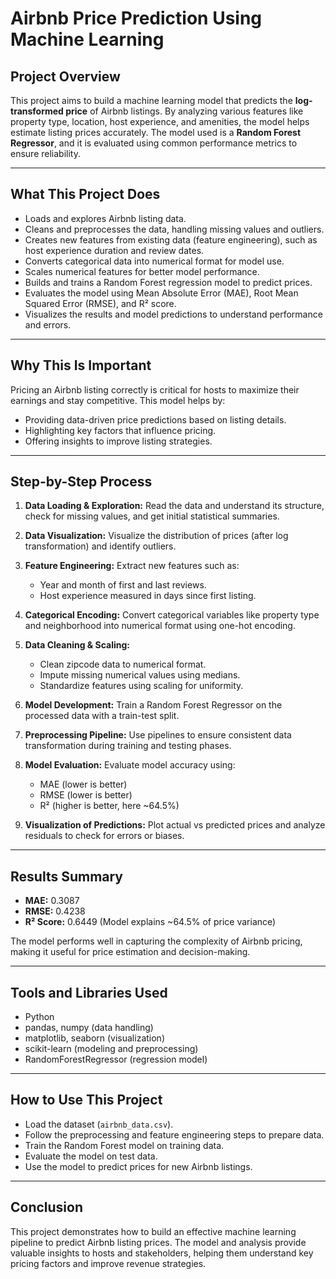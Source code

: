 # Airbnb Price Prediction Using Machine Learning 

## Project Overview

This project aims to build a machine learning model that predicts the **log-transformed price** of Airbnb listings. By analyzing various features like property type, location, host experience, and amenities, the model helps estimate listing prices accurately. The model used is a **Random Forest Regressor**, and it is evaluated using common performance metrics to ensure reliability.

---

## What This Project Does

* Loads and explores Airbnb listing data.
* Cleans and preprocesses the data, handling missing values and outliers.
* Creates new features from existing data (feature engineering), such as host experience duration and review dates.
* Converts categorical data into numerical format for model use.
* Scales numerical features for better model performance.
* Builds and trains a Random Forest regression model to predict prices.
* Evaluates the model using Mean Absolute Error (MAE), Root Mean Squared Error (RMSE), and R² score.
* Visualizes the results and model predictions to understand performance and errors.

---

## Why This Is Important

Pricing an Airbnb listing correctly is critical for hosts to maximize their earnings and stay competitive. This model helps by:

* Providing data-driven price predictions based on listing details.
* Highlighting key factors that influence pricing.
* Offering insights to improve listing strategies.

---

## Step-by-Step Process

1. **Data Loading & Exploration:**
   Read the data and understand its structure, check for missing values, and get initial statistical summaries.

2. **Data Visualization:**
   Visualize the distribution of prices (after log transformation) and identify outliers.

3. **Feature Engineering:**
   Extract new features such as:

   * Year and month of first and last reviews.
   * Host experience measured in days since first listing.

4. **Categorical Encoding:**
   Convert categorical variables like property type and neighborhood into numerical format using one-hot encoding.

5. **Data Cleaning & Scaling:**

   * Clean zipcode data to numerical format.
   * Impute missing numerical values using medians.
   * Standardize features using scaling for uniformity.

6. **Model Development:**
   Train a Random Forest Regressor on the processed data with a train-test split.

7. **Preprocessing Pipeline:**
   Use pipelines to ensure consistent data transformation during training and testing phases.

8. **Model Evaluation:**
   Evaluate model accuracy using:

   * MAE (lower is better)
   * RMSE (lower is better)
   * R² (higher is better, here \~64.5%)

9. **Visualization of Predictions:**
   Plot actual vs predicted prices and analyze residuals to check for errors or biases.

---

## Results Summary

* **MAE:** 0.3087
* **RMSE:** 0.4238
* **R² Score:** 0.6449 (Model explains \~64.5% of price variance)

The model performs well in capturing the complexity of Airbnb pricing, making it useful for price estimation and decision-making.

---

## Tools and Libraries Used

* Python
* pandas, numpy (data handling)
* matplotlib, seaborn (visualization)
* scikit-learn (modeling and preprocessing)
* RandomForestRegressor (regression model)

---

## How to Use This Project

* Load the dataset (`airbnb_data.csv`).
* Follow the preprocessing and feature engineering steps to prepare data.
* Train the Random Forest model on training data.
* Evaluate the model on test data.
* Use the model to predict prices for new Airbnb listings.

---

## Conclusion

This project demonstrates how to build an effective machine learning pipeline to predict Airbnb listing prices. The model and analysis provide valuable insights to hosts and stakeholders, helping them understand key pricing factors and improve revenue strategies.
